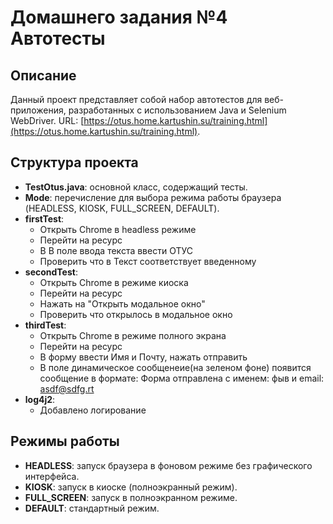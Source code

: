 # Домашнего задания №4 Автотесты

## Описание
Данный проект представляет собой набор автотестов для веб-приложения, разработанных с использованием Java и Selenium WebDriver. URL: [https://otus.home.kartushin.su/training.html](https://otus.home.kartushin.su/training.html).

## Структура проекта
- **TestOtus.java**: основной класс, содержащий тесты.
- **Mode**: перечисление для выбора режима работы браузера (HEADLESS, KIOSK, FULL_SCREEN, DEFAULT).
- **firstTest**:
  - Открыть Chrome в headless режиме 
  - Перейти на ресурс
  - В В поле ввода текста ввести ОТУС
  - Проверить что в Текст соответствует введенному
- **secondTest**:
  - Открыть Chrome в режиме киоска
  - Перейти на ресурс
  - Нажать на "Открыть модальное окно"
  - Проверить что открылось в модальное окно
- **thirdTest**:
  - Открыть Chrome в режиме полного экрана
  - Перейти на ресурс
  - В форму ввести Имя и Почту, нажать отправить
  - В поле динамическое сообщенеие(на зеленом фоне) появится сообщение в формате: Форма отправлена с именем: фыв и email: asdf@sdfg.rt
- **log4j2**:
  - Добавлено логирование
## Режимы работы
- **HEADLESS**: запуск браузера в фоновом режиме без графического интерфейса.
- **KIOSK**: запуск в киоске (полноэкранный режим).
- **FULL_SCREEN**: запуск в полноэкранном режиме.
- **DEFAULT**: стандартный режим.